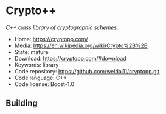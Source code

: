# Crypto++

_C++ class library of cryptographic schemes._

- Home: https://cryptopp.com/
- Media: https://en.wikipedia.org/wiki/Crypto%2B%2B
- State: mature
- Download: https://cryptopp.com/#download
- Keywords: library
- Code repository: https://github.com/weidai11/cryptopp.git
- Code language: C++
- Code license: Boost-1.0

## Building
